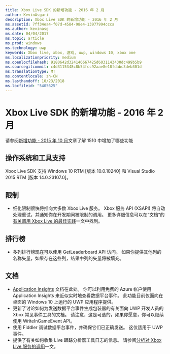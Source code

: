 ```yaml
---
title: Xbox Live SDK 的新增功能 - 2016 年 2 月
author: KevinAsgari
description: Xbox Live SDK 的新增功能 - 2016 年 2 月
ms.assetid: 7ff34ea4-f07d-4584-98e4-13977994ccca
ms.author: kevinasg
ms.date: 04/04/2017
ms.topic: article
ms.prod: windows
ms.technology: uwp
keywords: Xbox live, xbox, 游戏, uwp, windows 10, xbox one
ms.localizationpriority: medium
ms.openlocfilehash: 9180642d324146667425d6031143430dc499b5b9
ms.sourcegitcommit: c4d3115348c8b54fcc92aae8e18fdabc3deb301d
ms.translationtype: MT
ms.contentlocale: zh-CN
ms.lasthandoff: 10/23/2018
ms.locfileid: "5405625"
---
```

# <a name="whats-new-for-the-xbox-live-sdk---february-2016"></a>Xbox Live SDK 的新增功能 - 2016 年 2 月

请参阅[新增功能 - 2015 年 10 月](1510-whats-new.md)文章了解 1510 中增加了哪些功能

## <a name="os-and-tool-support"></a>操作系统和工具支持
Xbox Live SDK 支持 Windows 10 RTM [版本 10.0.10240] 和 Visual Studio 2015 RTM [版本 14.0.23107.0]。

## <a name="throttling"></a>限制
- 细化限制很快将推向大多数 Xbox Live 服务。  Xbox 服务 API (XSAPI) 将自动处理重试，并通知你在开发期间被限制的调用。  更多详细信息可以在“文档”的[有关调用 Xbox Live 的最佳实践](../using-xbox-live/best-practices/best-practices-for-calling-xbox-live.md)一文中找到。

## <a name="leaderboards"></a>排行榜
- 多列排行榜现在可以使用 GetLeaderboard API 访问。 如果你提供其他列的名称矢量，如果存在这些列，结果中列的矢量将被填充。

## <a name="documentation"></a>文档
- [Application Insights](https://developer.microsoft.com/en-us/games/xbox/docs/xboxlive/xbox-live-partners/event-driven-data-platform/application-insights) 文档在此处。  你可以利用免费的 Azure 帐户使用 Application Insights 来近似实时地查看数据平台事件。  此功能目前仅面向在桌面的 Windows 10 上运行的 UWP 应用程序提供。
- 更新了讨论如何为发送数据平台事件生成包装器的有关面向 UWP 开发人员的 Xbox 常见事件工具的文档。  请注意，这是可选的，如果你愿意，你可以继续使用 WriteInGameEvent API。
- 使用 Fiddler 调试数据平台事件，并确保它们已正确发送。  这仅适用于 UWP 事件。
- 提供了有关如何收集 Live 跟踪分析器工具日志的信息。  请参阅[分析对 Xbox Live 服务的调用](../tools/analyze-service-calls.md)一文。
